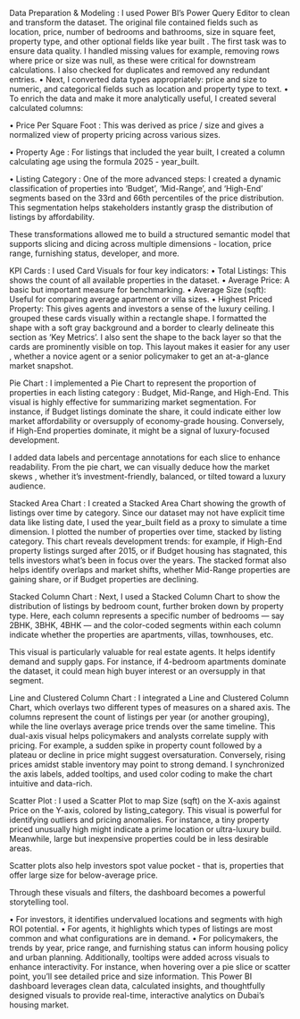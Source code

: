 Data Preparation & Modeling :
I used Power BI’s Power Query Editor to clean and transform the
dataset. The original file contained fields such as location, price,
number of bedrooms and bathrooms, size in square feet, property type,
and other optional fields like year built .
The first task was to ensure data quality. I handled missing values
for example, removing rows where price or size was null, as these were
critical for downstream calculations. I also checked for duplicates and
removed any redundant entries.
• Next, I converted data types appropriately: price and size to
numeric, and categorical fields such as location and property type
to text.
• To enrich the data and make it more analytically useful, I created
several calculated columns:

• Price Per Square Foot : This was derived as price / size and gives
a normalized view of property pricing across various sizes.

• Property Age : For listings that included the year built, I created
a column calculating age using the formula 2025 - year_built.

• Listing Category : One of the more advanced steps: I created a
dynamic classification of properties into ‘Budget’, ‘Mid-Range’,
and ‘High-End’ segments based on the 33rd and 66th percentiles
of the price distribution. This segmentation helps stakeholders
instantly grasp the distribution of listings by affordability.

These transformations allowed me to build a structured semantic model
that supports slicing and dicing across multiple dimensions - location,
price range, furnishing status, developer, and more.

KPI Cards :
I used Card Visuals for four key indicators:
• Total Listings: This shows the count of all available properties
in the dataset.
• Average Price: A basic but important measure for benchmarking.
• Average Size (sqft): Useful for comparing average apartment or
villa sizes.
• Highest Priced Property: This gives agents and investors a
sense of the luxury ceiling.
I grouped these cards visually within a rectangle shape. I formatted the
shape with a soft gray background and a border to clearly delineate this
section as ‘Key Metrics’. I also sent the shape to the back layer so that
the cards are prominently visible on top.
This layout makes it easier for any user , whether a novice agent or a
senior policymaker to get an at-a-glance market snapshot.

Pie Chart :
I implemented a Pie Chart to represent the proportion of properties in
each listing category : Budget, Mid-Range, and High-End.
This visual is highly effective for summarizing market
segmentation. For instance, if Budget listings dominate the share, it
could indicate either low market affordability or oversupply of
economy-grade housing. Conversely, if High-End properties dominate,
it might be a signal of luxury-focused development.

I added data labels and percentage annotations for each slice to enhance
readability. From the pie chart, we can visually deduce how the market
skews , whether it’s investment-friendly, balanced, or tilted toward a
luxury audience.

Stacked Area Chart :
I created a Stacked Area Chart showing the growth of listings
over time by category.
Since our dataset may not have explicit time data like listing date, I
used the year_built field as a proxy to simulate a time dimension. I
plotted the number of properties over time, stacked by listing category.
This chart reveals development trends: for example, if High-End
property listings surged after 2015, or if Budget housing has stagnated,
this tells investors what’s been in focus over the years.
The stacked format also helps identify overlaps and market shifts,
whether Mid-Range properties are gaining share, or if Budget
properties are declining.

Stacked Column Chart :
Next, I used a Stacked Column Chart to show the distribution of listings
by bedroom count, further broken down by property type.
Here, each column represents a specific number of bedrooms —
say 2BHK, 3BHK, 4BHK — and the color-coded segments within each
column indicate whether the properties are apartments, villas,
townhouses, etc.

This visual is particularly valuable for real estate agents. It helps
identify demand and supply gaps. For instance, if 4-bedroom
apartments dominate the dataset, it could mean high buyer interest or
an oversupply in that segment.

Line and Clustered Column Chart :
I integrated a Line and Clustered Column Chart, which overlays
two different types of measures on a shared axis.
The columns represent the count of listings per year (or another
grouping), while the line overlays average price trends over the same
timeline.
This dual-axis visual helps policymakers and analysts correlate
supply with pricing. For example, a sudden spike in property count
followed by a plateau or decline in price might suggest oversaturation.
Conversely, rising prices amidst stable inventory may point to strong
demand.
I synchronized the axis labels, added tooltips, and used color coding to
make the chart intuitive and data-rich.

Scatter Plot :
I used a Scatter Plot to map Size (sqft) on the X-axis against Price
on the Y-axis, colored by listing_category.
This visual is powerful for identifying outliers and pricing
anomalies. For instance, a tiny property priced unusually high might
indicate a prime location or ultra-luxury build. Meanwhile, large but
inexpensive properties could be in less desirable areas.

Scatter plots also help investors spot value pocket - that is, properties
that offer large size for below-average price.

Through these visuals and filters, the dashboard becomes a powerful
storytelling tool.

• For investors, it identifies undervalued locations and segments
with high ROI potential.
• For agents, it highlights which types of listings are most common
and what configurations are in demand.
• For policymakers, the trends by year, price range, and furnishing
status can inform housing policy and urban planning.
Additionally, tooltips were added across visuals to enhance
interactivity. For instance, when hovering over a pie slice or scatter
point, you’ll see detailed price and size information.
This Power BI dashboard leverages clean data, calculated insights, and
thoughtfully designed visuals to provide real-time, interactive analytics
on Dubai’s housing market.
